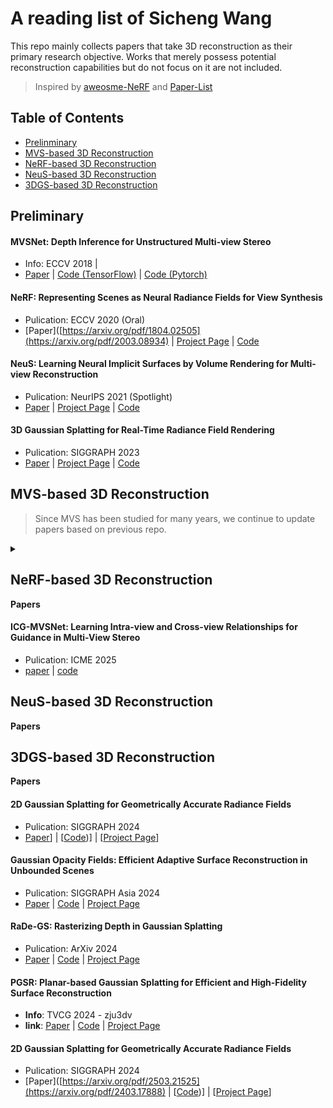 # A reading list of Sicheng Wang

This repo mainly collects papers that take 3D reconstruction as their primary research objective. Works that merely possess potential reconstruction capabilities but do not focus on it are not included.

> Inspired by [aweosme-NeRF](https://github.com/awesome-NeRF/awesome-NeRF) and [Paper-List](https://github.com/YanjieZe/Paper-List?tab=readme-ov-file)


## Table of Contents
- [Prelinminary](#preliminary)
- [MVS-based 3D Reconstruction](#mvs-based-3d-reconstruction)
- [NeRF-based 3D Reconstruction](#nerf-based-3d-reconstruction)
- [NeuS-based 3D Reconstruction](#neus-based-3d-reconstruction)
- [3DGS-based 3D Reconstruction](#3dgs-based-3d-reconstruction)

## Preliminary

<summary><b></b></summary>


#### MVSNet: Depth Inference for Unstructured Multi-view Stereo  
- Info: ECCV 2018 | 
- [Paper](https://arxiv.org/pdf/1804.02505) | [Code (TensorFlow)](https://github.com/YoYo000/MVSNet) | [Code (Pytorch)](https://github.com/xy-guo/MVSNet_pytorch)
  
#### NeRF: Representing Scenes as Neural Radiance Fields for View Synthesis
- Pulication: ECCV 2020 (Oral)
- [Paper]([https://arxiv.org/pdf/1804.02505](https://arxiv.org/pdf/2003.08934) | [Project Page](https://www.matthewtancik.com/nerf) | [Code](https://github.com/bmild/nerf)

#### NeuS: Learning Neural Implicit Surfaces by Volume Rendering for Multi-view Reconstruction
- Pulication: NeurIPS 2021 (Spotlight)
- [Paper](https://arxiv.org/pdf/2106.10689) | [Project Page](https://lingjie0206.github.io/papers/NeuS/) | [Code](https://github.com/Totoro97/NeuS)

#### 3D Gaussian Splatting for Real-Time Radiance Field Rendering
- Pulication: SIGGRAPH 2023
- [Paper](https://repo-sam.inria.fr/fungraph/3d-gaussian-splatting/3d_gaussian_splatting_high.pdf) | [Project Page](https://repo-sam.inria.fr/fungraph/3d-gaussian-splatting/) | [Code](https://github.com/graphdeco-inria/gaussian-splatting)

</details>

## MVS-based 3D Reconstruction
> Since MVS has been studied for many years, we continue to update papers based on previous repo.
<details>
<summary><b></b></summary>

#### Before Papers  
- [Awesome-MVS](https://github.com/walsvid/Awesome-MVS)

#### ICG-MVSNet: Learning Intra-view and Cross-view Relationships for Guidance in Multi-View Stereo
- Pulication: ICME 2025
- [Paper](https://arxiv.org/pdf/2503.21525) | [code](https://github.com/YuhsiHu/ICG-MVSNet)

</details>


## NeRF-based 3D Reconstruction

<summary><b>Papers</b></summary>

#### ICG-MVSNet: Learning Intra-view and Cross-view Relationships for Guidance in Multi-View Stereo
- Pulication: ICME 2025
- [paper](https://arxiv.org/pdf/2503.21525) | [code](https://github.com/YuhsiHu/ICG-MVSNet)

</details>

## NeuS-based 3D Reconstruction

<summary><b>Papers</b></summary>

</details>

## 3DGS-based 3D Reconstruction

<summary><b>Papers</b></summary>

#### 2D Gaussian Splatting for Geometrically Accurate Radiance Fields 
- Pulication: SIGGRAPH 2024
- [Paper]([https://arxiv.org/pdf/2503.21525](https://arxiv.org/pdf/2403.17888))] | [[Code](https://github.com/hbb1/2d-gaussian-splatting))] | [[Project Page](https://surfsplatting.github.io/)] 

#### Gaussian Opacity Fields: Efficient Adaptive Surface Reconstruction in Unbounded Scenes  
- Pulication: SIGGRAPH Asia 2024
- [Paper](https://arxiv.org/pdf/2404.10772) | [Code](https://github.com/autonomousvision/gaussian-opacity-fields) | [Project Page](https://niujinshuchong.github.io/gaussian-opacity-fields/)

#### RaDe-GS: Rasterizing Depth in Gaussian Splatting 
- Pulication: ArXiv 2024
- [Paper](https://arxiv.org/pdf/2406.01467) | [Code](https://github.com/BaowenZ/RaDe-GS) | [Project Page](https://baowenz.github.io/radegs/)

#### PGSR: Planar-based Gaussian Splatting for Efficient and High-Fidelity Surface Reconstruction 
- **Info**: TVCG 2024 - zju3dv
- **link**: [Paper](https://arxiv.org/pdf/2406.06521) | [Code](https://github.com/zju3dv/PGSR) | [Project Page](https://zju3dv.github.io/pgsr/)


#### 2D Gaussian Splatting for Geometrically Accurate Radiance Fields 
- Pulication: SIGGRAPH 2024
- [Paper]([https://arxiv.org/pdf/2503.21525](https://arxiv.org/pdf/2403.17888) | [[Code](https://github.com/hbb1/2d-gaussian-splatting))] | [[Project Page](https://niujinshuchong.github.io/gaussian-opacity-fields/)] 
</details>
